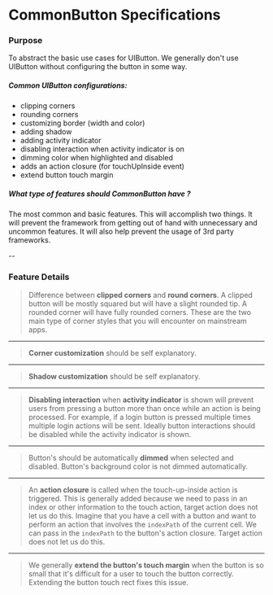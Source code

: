 # CommonButton Specifications

### Purpose
To abstract the basic use cases for UIButton.
We generally don't use UIButton without configuring the button in some way.
 
##### Common UIButton configurations:
- clipping corners
- rounding corners 
- customizing border (width and color)
- adding shadow
- adding activity indicator
- disabling interaction when activity indicator is on
- dimming color when highlighted and disabled
- adds an action closure (for touchUpInside event)
- extend button touch margin

##### What type of features should CommonButton have ? 
The most common and basic features. 
This will accomplish two things. It will prevent the framework from getting out of hand with unnecessary and uncommon features. It will also help prevent the usage of 3rd party frameworks.

--

### Feature Details 

> Difference between **clipped corners** and **round corners**. 
A clipped button will be mostly squared but will have a slight rounded tip. A rounded corner will have fully rounded corners. These are the two main type of corner styles that you will encounter on mainstream apps. 

---

> **Corner customization** should be self explanatory.

---

> **Shadow customization** should be self explanatory.

___

> **Disabling interaction** when **activity indicator** is shown will prevent users from pressing a button more than once while an action is being processed. For example, if a login button is pressed multiple times multiple login actions will be sent. Ideally button interactions should be disabled while the activity indicator is shown.

---

> Button's should be automatically **dimmed** when selected and disabled. Button's background color is not dimmed automatically.

---

> An **action closure** is called when the touch-up-inside action is triggered. This is generally added because we need to pass in an index or other information to the touch action, target action does not let us do this. Imagine that you have a cell with a button and want to perform an action that involves the `indexPath` of the current cell. We can pass in the `indexPath` to the button's action closure. Target action does not let us do this.

---

> We generally **extend the button's touch margin** when the button is so small that it's difficult for a user to touch the button correctly. Extending the button touch rect fixes this issue.

